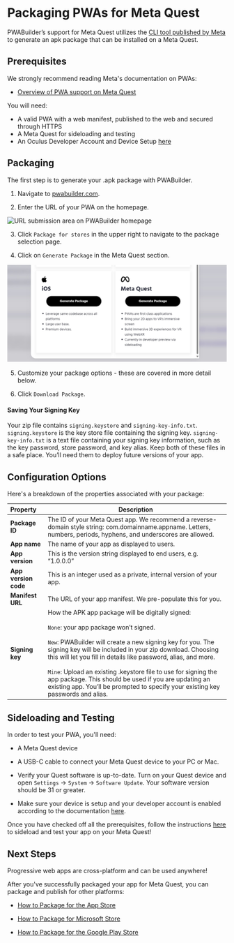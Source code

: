 # Packaging PWAs for Meta Quest

PWABuilder’s support for Meta Quest utilizes the <a href="https://developer.oculus.com/documentation/web/pwa-packaging/" aria-label="click here to view CLI tool">CLI tool published by Meta</a> to generate an apk package that can be installed on a Meta Quest.

## Prerequisites

We strongly recommend reading Meta's documentation on PWAs:
- <a href="https://developer.oculus.com/pwa" aria-label="click here to read PWA support on Meta Quest">Overview of PWA support on Meta Quest</a>


You will need: 
* A valid PWA with a web manifest, published to the web and secured through HTTPS
* A Meta Quest for sideloading and testing
* An Oculus Developer Account and Device Setup <a href="https://developer.oculus.com/documentation/native/android/mobile-device-setup/" aria-label="Click this link to follow instructions">here</a>

## Packaging

The first step is to generate your .apk package with PWABuilder.

1. Navigate to <a href="https://pwabuilder.com" aria-label="Click this link to visit pwabuilder.com">pwabuilder.com</a>.
   
2. Enter the URL of your PWA on the homepage.

<div class="docs-image">
     <img src="/assets/builder/general/pwabuilder-enter-url.png" alt="URL submission area on PWABuilder homepage" width=500>
</div>

3. Click `Package for stores` in the upper right to navigate to the package selection page.
   
4. Click on `Generate Package` in the Meta Quest section.

<div class="docs-image">
    <img src="../assets/builder/meta/store_package.jpg" alt="Meta Store package option on pwabuilder.com" width=550>
</div>

5. Customize your package options - these are covered in more detail below.
   
6. Click `Download Package`.

#### Saving Your Signing Key

Your zip file contains ```signing.keystore``` and ```signing-key-info.txt```. ```signing.keystore``` is the key store file containing the signing key.
```signing-key-info.txt``` is a text file containing your signing key information, such as the key password, store password, and key alias.
Keep both of these files in a safe place. You’ll need them to deploy future versions of your app. 


## Configuration Options

Here's a breakdown of the properties associated with your package:

| Property | Description                                                                                                                                                              |
| :------------------------------------------------------------------------|-------------------------------------------------------------------------------------------------------- |
|**Package ID** | The ID of your Meta Quest app. We recommend a reverse-domain style string: com.domainname.appname. Letters, numbers, periods, hyphens, and underscores are allowed. |
|**App name** | The name of your app as displayed to users.                                                                                                                           |
|**App version** | This is the version string displayed to end users, e.g. “1.0.0.0”                                                                                                  |
|**App version code**| This is an integer used as a private, internal version of your app.                                                                                           |
|**Manifest URL** | The URL of your app manifest. We pre-populate this for you.                                                                                                        |
|**Signing key**| How the APK app package will be digitally signed: <br><br> `None`: your app package won’t signed. <br><br> `New`: PWABuilder will create a new signing key for you. The signing key will be included in your zip download. Choosing this will let you fill in details like password, alias, and more. <br><br> `Mine`: Upload an existing .keystore file to use for signing the app package. This should be used if you are updating an existing app. You’ll be prompted to specify your existing key passwords and alias.                                                         |


## Sideloading and Testing

In order to test your PWA, you'll need:

- A Meta Quest device
  
- A USB-C cable to connect your Meta Quest device to your PC or Mac.
  
- Verify your Quest software is up-to-date. Turn on your Quest device and open `Settings` -> `System` -> `Software Update`.  Your software version should be 31 or greater.
  
- Make sure your device is setup and your developer account is enabled according to the documentation <a href="https://developer.oculus.com/documentation/native/android/mobile-device-setup/" aria-label="Click this link to follow instructions">here</a>.


Once you have checked off all the prerequisites, follow the instructions <a href="https://developer.oculus.com/documentation/web/pwa-packaging/#sideload-your-pwa-to-test)" aria-label="Click this link to follow instructions">here</a> to sideload and test your app on your Meta Quest!

## Next Steps

Progressive web apps are cross-platform and can be used anywhere! 

After you've successfully packaged your app for Meta Quest, you can package and publish for other platforms:

- <a href="/builder/app-store" aria-label="Click this link to learn how">How to Package for the App Store</a>

- <a href="/builder/windows" aria-label="Click this link to learn how">How to Package for Microsoft Store</a>

- <a href="/builder/android" aria-label="Click this link to learn how">How to Package for the Google Play Store</a>
